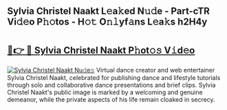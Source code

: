 ## Sylvia Christel Naakt L𝚎a𝚔ed N𝚞𝚍e - Part-cTR Vi𝚍𝚎o P𝚑𝚘tos - H𝚘𝚝 O𝚗𝚕yf𝚊ns L𝚎a𝚔s h2H4y

# <h2><a href="http://kfd5dh.oniu.top/?m=Sylvia+Christel+Naakt">🔗👉 🔴 Sylvia Christel Naakt P𝚑ot𝚘𝚜 V𝚒d𝚎o</a></h2>

[![Sylvia Christel Naakt Nu𝚍e𝚜](https://i.imgur.com/0qMVB7G.gif)](http://kfd5dh.oniu.top/?m=Sylvia+Christel+Naakt)
Virtual dance creator and web entertainer Sylvia Christel Naakt, celebrated for publishing dance and lifestyle tutorials through solo and collaborative dance presentations and brief clips. Sylvia Christel Naakt's public image is marked by a welcoming and genuine demeanor, while the private aspects of his life remain cloaked in secrecy.  
